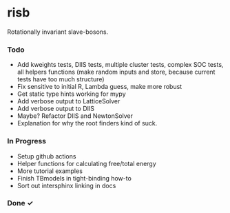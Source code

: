 # risb
Rotationally invariant slave-bosons.

### Todo

- Add kweights tests, DIIS tests, multiple cluster tests, complex SOC tests, 
all helpers functions (make random inputs and store, because current tests
have too much structure)
- Fix sensitive to initial R, Lambda guess, make more robust
- Get static type hints working for mypy
- Add verbose output to LatticeSolver
- Add verbose output to DIIS
- Maybe? Refactor DIIS and NewtonSolver
- Explanation for why the root finders kind of suck.

### In Progress

- Setup github actions
- Helper functions for calculating free/total energy
- More tutorial examples
- Finish TBmodels in tight-binding how-to
- Sort out intersphinx linking in docs

### Done ✓
